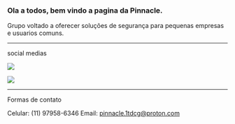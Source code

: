 ### Ola a todos, bem vindo a pagina da Pinnacle.

Grupo voltado a oferecer soluções de segurança para pequenas empresas e usuarios comuns.

----------------------------------------------------------------------------------------------------------------------------------------------------------------

social medias

 <a href="https://www.linkedin.com/in/vinicius-angelo-poci-003923232/" target="_blank"><img src="https://img.shields.io/badge/LinkedIn-0077B5?style=for-the-badge&logo=linkedin&logoColor=white" target="_blank"></a>
 
 <a href="https://www.facebook.com/pinnacleltda" target="_blank"><img src="https://img.shields.io/badge/Facebook-1877F2?style=for-the-badge&logo=facebook&logoColor=white" target="_blank"></a>
 
 
 -----------------------------------------------------------------------------------------------------------------------------------------------------------------
 
 Formas de contato
 
 Celular: (11) 97958-6346
 Email: pinnacle.1tdcg@proton.com
